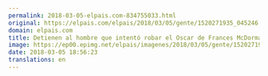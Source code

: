 ```yaml
---
permalink: 2018-03-05-elpais.com-834755033.html
original: https://elpais.com/elpais/2018/03/05/gente/1520271935_045246.html#?ref=rss&format=simple&link=link
domain: elpais.com
title: Detienen al hombre que intentó robar el Oscar de Frances McDormand
image: https://ep00.epimg.net/elpais/imagenes/2018/03/05/gente/1520271935_045246_1520272480_rrss_normal.jpg
date: 2018-03-05 18:56:23
translations: en
---
```


